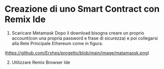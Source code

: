 # Creazione di uno Smart Contract con Remix Ide

1. Scaricare Metamask
Dopo il download bisogna creare un proprio account(con una propria password e frase di sicurezza)
e poi collegarsi alla Rete Principale Ethereum come in figura.

(https://github.com/Erxhes/progetto/blob/main/image/matamassk.png)

2. Utilizzare Remix Browser Ide 






